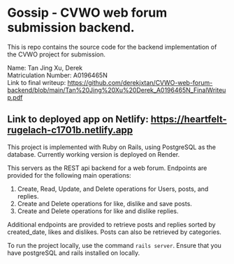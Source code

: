 # Gossip - CVWO web forum submission backend.
This is repo contains the source code for the backend implementation of the CVWO project for submission.

Name: Tan Jing Xu, Derek\
Matriculation Number: A0196465N\
Link to final writeup: https://github.com/derekjxtan/CVWO-web-forum-backend/blob/main/Tan%20Jing%20Xu%20Derek_A0196465N_FinalWriteup.pdf

## Link to deployed app on Netlify: https://heartfelt-rugelach-c1701b.netlify.app
This project is implemented with Ruby on Rails, using PostgreSQL as the database. Currently working version is deployed on Render.

This servers as the REST api backend for a web forum. Endpoints are provided for the following main operations:

1. Create, Read, Update, and Delete operations for Users, posts, and replies.
2. Create and Delete operations for like, dislike and save posts.
3. Create and Delete operations for like and dislike replies.

Additional endpoints are provided to retrieve posts and replies sorted by created_date, likes and dislikes. Posts can also be retrieved by categories.

To run the project locally, use the command ```rails server```. Ensure that you have postgreSQL and rails installed on locally.
